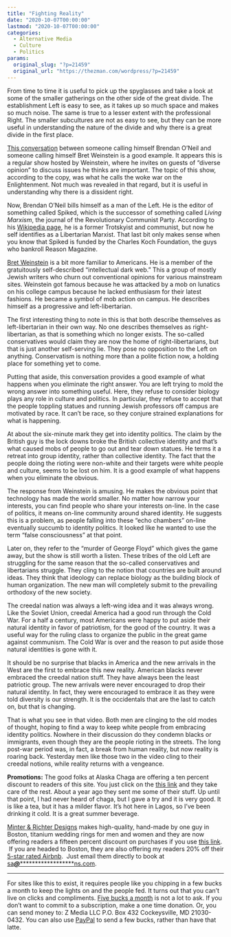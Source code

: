 ```yaml
---
title: "Fighting Reality"
date: "2020-10-07T00:00:00"
lastmod: "2020-10-07T00:00:00"
categories:
  - Alternative Media
  - Culture
  - Politics
params:
  original_slug: "?p=21459"
  original_url: "https://thezman.com/wordpress/?p=21459"
---
```


From time to time it is useful to pick up the spyglasses and take a look
at some of the smaller gatherings on the other side of the great divide.
The establishment Left is easy to see, as it takes up so much space and
makes so much noise. The same is true to a lesser extent with the
professional Right. The smaller subcultures are not as easy to see, but
they can be more useful in understanding the nature of the divide and
why there is a great divide in the first place.

<a
href="https://www.spiked-online.com/video/the-woke-war-against-the-enlightenment/"
rel="noopener noreferrer" target="_blank">This conversation</a> between
someone calling himself Brendan O’Neil and someone calling himself Bret
Weinstein is a good example. It appears this is a regular show hosted by
Weinstein, where he invites on guests of “diverse opinion” to discuss
issues he thinks are important. The topic of this show, according to the
copy, was what he calls the woke war on the Enlightenment. Not much was
revealed in that regard, but it is useful in understanding why there is
a dissident right.

Now, Brendan O’Neil bills himself as a man of the Left. He is the editor
of something called Spiked, which is the successor of something called
*Living Marxism*, the journal of the Revolutionary Communist
Party. According to his
<a href="https://en.wikipedia.org/wiki/Brendan_O%27Neill_(columnist)"
rel="noopener noreferrer" target="_blank">Wikipedia page</a>, he is a
former Trotskyist and communist, but now he self identifies as a
Libertarian Marxist. That last bit only makes sense when you know that
Spiked is funded by the Charles Koch Foundation, the guys who bankroll
Reason Magazine.

<a href="https://en.wikipedia.org/wiki/Bret_Weinstein"
rel="noopener noreferrer" target="_blank">Bret Weinstein</a> is a bit
more familiar to Americans. He is a member of the gratuitously
self-described “intellectual dark web.” This a group of mostly Jewish
writers who churn out conventional opinions for various mainstream
sites. Weinstein got famous because he was attacked by a mob on lunatics
on his college campus because he lacked enthusiasm for their latest
fashions. He became a symbol of mob action on campus. He describes
himself as a progressive and left-libertarian.

The first interesting thing to note in this is that both describe
themselves as left-libertarian in their own way. No one describes
themselves as right-libertarian, as that is something which no longer
exists. The so-called conservatives would claim they are now the home of
right-libertarians, but that is just another self-serving lie. They pose
no opposition to the Left on anything. Conservatism is nothing more than
a polite fiction now, a holding place for something yet to come.

Putting that aside, this conversation provides a good example of what
happens when you eliminate the right answer. You are left trying to mold
the wrong answer into something useful. Here, they refuse to consider
biology plays any role in culture and politics. In particular, they
refuse to accept that the people toppling statues and running Jewish
professors off campus are motivated by race. It can’t be race, so they
conjure strained explanations for what is happening.

At about the six-minute mark they get into identity politics. The claim
by the British guy is the lock downs broke the British collective
identity and that’s what caused mobs of people to go out and tear down
statues. He terms it a retreat into group identity, rather than
collective identity. The fact that the people doing the rioting were
non-white and their targets were white people and culture, seems to be
lost on him. It is a good example of what happens when you eliminate the
obvious.

The response from Weinstein is amusing. He makes the obvious point that
technology has made the world smaller. No matter how narrow your
interests, you can find people who share your interests on-line. In the
case of politics, it means on-line community around shared identity. He
suggests this is a problem, as people falling into these “echo chambers”
on-line eventually succumb to identity politics. It looked like he
wanted to use the term “false consciousness” at that point.

Later on, they refer to the “murder of George Floyd” which gives the
game away, but the show is still worth a listen. These tribes of the old
Left are struggling for the same reason that the so-called conservatives
and libertarians struggle. They cling to the notion that countries are
built around ideas. They think that ideology can replace biology as the
building block of human organization. The new man will completely submit
to the prevailing orthodoxy of the new society.

The creedal nation was always a left-wing idea and it was always wrong.
Like the Soviet Union, creedal America had a good run through the Cold
War. For a half a century, most Americans were happy to put aside their
natural identity in favor of patriotism, for the good of the country. It
was a useful way for the ruling class to organize the public in the
great game against communism. The Cold War is over and the reason to put
aside those natural identities is gone with it.

It should be no surprise that blacks in America and the new arrivals in
the West are the first to embrace this new reality. American blacks
never embraced the creedal nation stuff. They have always been the least
patriotic group. The new arrivals were never encouraged to drop their
natural identity. In fact, they were encouraged to embrace it as they
were told diversity is our strength. It is the occidentals that are the
last to catch on, but that is changing.

That is what you see in that video. Both men are clinging to the old
modes of thought, hoping to find a way to keep white people from
embracing identity politics. Nowhere in their discussion do they condemn
blacks or immigrants, even though they are the people rioting in the
streets. The long post-war period was, in fact, a break from human
reality, but now reality is roaring back. Yesterday men like those two
in the video cling to their creedal notions, while reality returns with
a vengeance.

**Promotions:** The good folks at Alaska Chaga are offering a ten
percent discount to readers of this site. You just click on the
<a href="https://alaskachaga.us/discount/ZMAN" rel="noopener noreferrer"
target="_blank">this link</a> and they take care of the rest. About a
year ago they sent me some of their stuff. Up until that point, I had
never heard of chaga, but I gave a try and it is very good. It is like a
tea, but it has a milder flavor. It’s hot here in Lagos, so I’ve been
drinking it cold. It is a great summer beverage.

<a href="https://www.minterandrichterdesigns.com/"
rel="noreferrer nofollow noopener" target="_blank">Minter &amp; Richter
Designs</a> makes high-quality, hand-made by one guy in Boston, titanium
wedding rings for men and women and they are now offering readers a
fifteen percent discount on purchases if you use
<a href="https://www.minterandrichterdesigns.com/discount/ZMAN"
rel="noreferrer nofollow noopener" target="_blank">this link</a>. 
 <span class="highlight"><span class="colour"><span class="font"><span class="size">If
you are headed to Boston, they are also offering my readers 20% off
their <a
href="https://www.airbnb.com/users/7988017/listings?user_id=7988017&amp;s=3"
rel="noopener noreferrer" target="_blank">5-star rated Airbnb</a>.  Just
email them directly to book at
<a href="mailto:sa***@*********************ns.com"
data-original-string="1EV2QRHCPvD7xNkDEkFzFQ==cb7XS9e7WDmFc2YOBASBUBSMdSR14uGw9NcERiuAsHmau7JFRmiBCEnKfMv2g07gwq8"><span
class="apbct-email-encoder"
data-original-string="OTe1AtQ9ddE55uaal8I7dg==cb7YKmVm5TGNVKGe7y4fcP7B7ORtATclxw/eq7nMbGlLTrqguNpmzbaVxOB8KU+eK42"
title="This contact has been encoded by Anti-Spam by CleanTalk. Click to decode. To finish the decoding make sure that JavaScript is enabled in your browser.">sa<span
class="apbct-blur">***</span>@<span
class="apbct-blur">*********************</span>ns.com</span></a>.</span></span></span></span>

------------------------------------------------------------------------

For sites like this to exist, it requires people like you chipping in a
few bucks a month to keep the lights on and the people fed. It turns out
that you can’t live on clicks and compliments.
<a href="https://www.subscribestar.com/the-z-blog"
rel="noopener noreferrer" target="_blank">Five bucks a month</a> is not
a lot to ask. If you don’t want to commit to a subscription, make a one
time donation. Or, you can send money to: Z Media LLC P.O. Box 432
Cockeysville, MD 21030-0432. You can also use <a
href="https://www.paypal.com/cgi-bin/webscr?cmd=_s-xclick&amp;hosted_button_id=UDAS2Q8JYA6CN&amp;source=url"
rel="noopener noreferrer" target="_blank">PayPal</a> to send a few
bucks, rather than have that latte.
